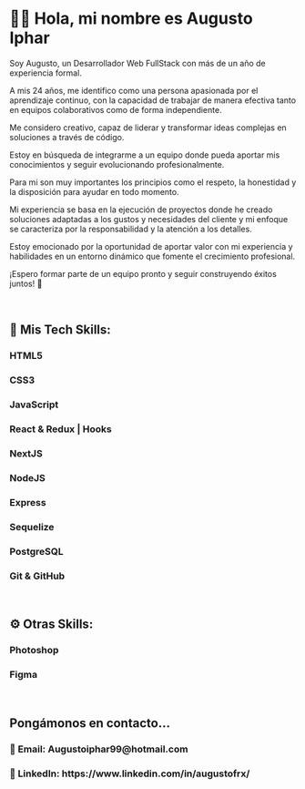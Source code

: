 
<h1>🙋‍♂️ Hola, mi nombre es Augusto Iphar </h1>

 <p>  Soy Augusto, un Desarrollador Web FullStack con más de un año de experiencia formal.</p>
              <p>A mis 24 años, me identifico como una persona apasionada por el aprendizaje continuo, con la capacidad de trabajar de manera efectiva tanto en equipos colaborativos como de forma independiente.</p>
 <p>Me considero creativo, capaz de liderar y transformar ideas complejas en soluciones a través de código.</p>
<p>Estoy en búsqueda de integrarme a un equipo donde pueda aportar mis conocimientos y seguir evolucionando profesionalmente.</p>
<p>Para mi son muy importantes los principios como el respeto, la honestidad y la disposición para ayudar en todo momento.</p> 
<p>Mi experiencia se basa en la ejecución de proyectos donde he creado soluciones adaptadas a los gustos y necesidades del cliente y mi enfoque se caracteriza por la responsabilidad y la atención a los detalles.</p>
<p>Estoy emocionado por la oportunidad de aportar valor con mi experiencia y habilidades en un entorno dinámico que fomente el crecimiento profesional.</p> <p> ¡Espero formar parte de un equipo pronto y seguir construyendo éxitos juntos! 🚀</p> 
            
<br>
<h2>🧩 Mis Tech Skills:</h2>
<h3>HTML5</h3>
<h3>CSS3</h3>
<h3>JavaScript</h3>
<h3>React & Redux | Hooks</h3>
<h3>NextJS</h3>
<h3>NodeJS</h3>
<h3>Express</h3>
<h3>Sequelize</h3>
<h3>PostgreSQL</h3>
<h3>Git & GitHub</h3>
<br>
<h2>⚙ Otras Skills:</h2>
<h3>Photoshop</h3>
<h3>Figma</h3>
<br>
<h2>Pongámonos en contacto...</h2>
<h3>📩 Email: Augustoiphar99@hotmail.com</h3>
<h3>🧐 LinkedIn: https://www.linkedin.com/in/augustofrx/</h3>
